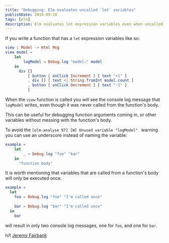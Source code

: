 ```yaml
---
title: "Debugging: Elm evaluates uncalled `let` variables"
publishDate: 2019-09-20
tags: [elm]
description: Elm evaluates let expression variables even when uncalled, useful for debugging without modifying function bodies.
---
```


If you write a function that has a `let` expression variables like so:

```elm
view : Model -> Html Msg
view model =
    let
        logModel = Debug.log "model:" model
    in
      div []
          [ button [ onClick Increment ] [ text "+1" ]
          , div [] [ text <| String.fromInt model.count ]
          , button [ onClick Decrement ] [ text "-1" ]
          ]
```

When the `view` function is called you will see the console log message that `logModel` writes, even though it was never called from the function's body.

This can be useful for debugging function arguments coming in, or other variables without messing with the function's body.

To avoid the `[elm-analyse 97] [W] Unused variable "logModel" ` warning you can use an underscore instead of naming the variable:

```elm
example =
    let
        _ = Debug.log "foo" "bar"
    in
      "function body"
```

It is worth mentioning that variables that are called from a function's body will only be executed once.

```elm
example =
  let
    foo = Debug.log "foo" "I'm called once"
    
    bar = Debug.log "bar" "I'm called once"
  in
  	bar
```

will result in only two console log messages, one for `foo`, and one for `bar`.

h/t [Jeremy Fairbank](https://jeremyfairbank.com/)
